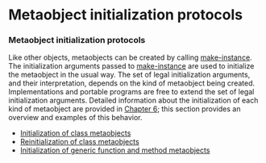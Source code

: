 Metaobject initialization protocols
===================================

### Metaobject initialization protocols

Like other objects, metaobjects can be created by calling [make-instance](make-instance.md). The initialization arguments passed to [make-instance](make-instance.md) are used to initialize the metaobject in the usual way. The set of legal initialization arguments, and their interpretation, depends on the kind of metaobject being created. Implementations and portable programs are free to extend the set of legal initialization arguments. Detailed information about the initialization of each kind of metaobject are provided in [Chapter 6](chapter-6.md); this section provides an overview and examples of this behavior.

-   [Initialization of class metaobjects](initialization-of-class-metaobjects.md)
-   [Reinitialization of class metaobjects](reinitialization-of-class-metaobjects.md)
-   [Initialization of generic function and method metaobjects](initialization-of-generic-function-and-method-metaobjects.md)

